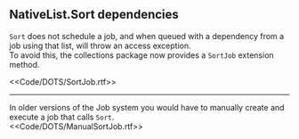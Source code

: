 ## NativeList.Sort dependencies
`Sort` does not schedule a job, and when queued with a dependency from a job using that list, will throw an access exception.  
To avoid this, the collections package now provides a `SortJob` extension method.  

<<Code/DOTS/SortJob.rtf>>

---  

In older versions of the Job system you would have to manually create and execute a job that calls `Sort`.  
<<Code/DOTS/ManualSortJob.rtf>>  